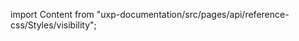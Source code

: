 
import Content from "uxp-documentation/src/pages/api/reference-css/Styles/visibility";

<Content query="product=xd"/>
